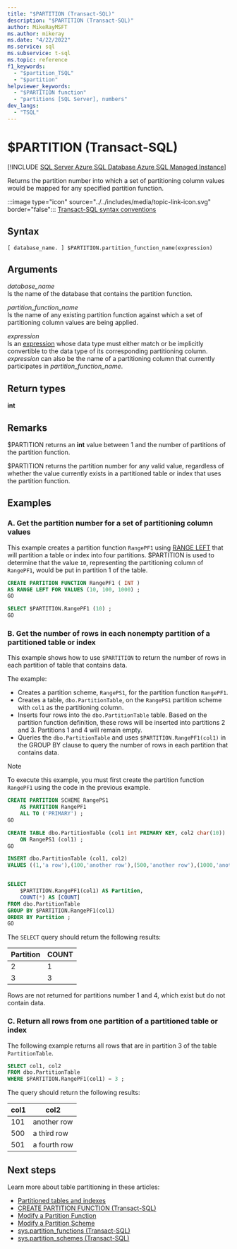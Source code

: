 ```yaml
---
title: "$PARTITION (Transact-SQL)"
description: "$PARTITION (Transact-SQL)"
author: MikeRayMSFT
ms.author: mikeray
ms.date: "4/22/2022"
ms.service: sql
ms.subservice: t-sql
ms.topic: reference
f1_keywords:
  - "$partition_TSQL"
  - "$partition"
helpviewer_keywords:
  - "$PARTITION function"
  - "partitions [SQL Server], numbers"
dev_langs:
  - "TSQL"
---
```

# $PARTITION (Transact-SQL)
[!INCLUDE [SQL Server Azure SQL Database Azure SQL Managed Instance](../../includes/applies-to-version/sql-asdb-asdbmi.md)]

Returns the partition number into which a set of partitioning column values would be mapped for any specified partition function.
  
 :::image type="icon" source="../../includes/media/topic-link-icon.svg" border="false"::: [Transact-SQL syntax conventions](../../t-sql/language-elements/transact-sql-syntax-conventions-transact-sql.md)
  
## Syntax  
  
```syntaxsql
[ database_name. ] $PARTITION.partition_function_name(expression)  
```  
  
## Arguments

*database_name*  
Is the name of the database that contains the partition function.  
  
*partition_function_name*  
Is the name of any existing partition function against which a set of partitioning column values are being applied.  
  
*expression*  
Is an [expression](../../t-sql/language-elements/expressions-transact-sql.md) whose data type must either match or be implicitly convertible to the data type of its corresponding partitioning column. *expression* can also be the name of a partitioning column that currently participates in *partition_function_name*.  
  
## Return types

**int**  
  
## Remarks  

$PARTITION returns an **int** value between 1 and the number of partitions of the partition function.  
  
$PARTITION returns the partition number for any valid value, regardless of whether the value currently exists in a partitioned table or index that uses the partition function.  
  
## Examples  
  
### A. Get the partition number for a set of partitioning column values  

This example creates a partition function `RangePF1` using [RANGE LEFT](../../relational-databases/partitions/partitioned-tables-and-indexes.md#partition-function) that will partition a table or index into four partitions. $PARTITION is used to determine that the value `10`, representing the partitioning column of `RangePF1`, would be put in partition 1 of the table.  
  
```sql  
CREATE PARTITION FUNCTION RangePF1 ( INT )  
AS RANGE LEFT FOR VALUES (10, 100, 1000) ;  
GO

SELECT $PARTITION.RangePF1 (10) ;  
GO  
```  
  
### B. Get the number of rows in each nonempty partition of a partitioned table or index  

This example shows how to use `$PARTITION` to return the number of rows in each partition of table that contains data.

The example:
- Creates a partition scheme, `RangePS1`, for the partition function `RangePF1`. 
- Creates a table, `dbo.PartitionTable`, on the `RangePS1` partition scheme with `col1` as the partitioning column.
- Inserts four rows into the `dbo.PartitionTable` table. Based on the partition function definition, these rows will be inserted into partitions 2 and 3. Partitions 1 and 4 will remain empty.
- Queries the `dbo.PartitionTable` and uses `$PARTITION.RangePF1(col1)` in the GROUP BY clause to query the number of rows in each partition that contains data.
  
> [!NOTE]
> To execute this example, you must first create the partition function `RangePF1` using the code in the previous example.
  
```sql
CREATE PARTITION SCHEME RangePS1  
    AS PARTITION RangePF1  
    ALL TO ('PRIMARY') ;  
GO  

CREATE TABLE dbo.PartitionTable (col1 int PRIMARY KEY, col2 char(10))  
    ON RangePS1 (col1) ;  
GO

INSERT dbo.PartitionTable (col1, col2)
VALUES ((1,'a row'),(100,'another row'),(500,'another row'),(1000,'another row'))


SELECT 
	$PARTITION.RangePF1(col1) AS Partition,   
	COUNT(*) AS [COUNT] 
FROM dbo.PartitionTable
GROUP BY $PARTITION.RangePF1(col1)  
ORDER BY Partition ;  
GO  
``` 

The `SELECT` query should return the following results:

| Partition | COUNT |
|-----------|-------|
| 2         | 1     |
| 3         | 3     |

Rows are not returned for partitions number 1 and 4, which exist but do not contain data.

### C. Return all rows from one partition of a partitioned table or index  

The following example returns all rows that are in partition 3 of the table `PartitionTable`.  
  
```sql  
SELECT col1, col2
FROM dbo.PartitionTable
WHERE $PARTITION.RangePF1(col1) = 3 ;  
```

The query should return the following results:

| col1 | col2         |
|------|--------------|
| 101  | another row  |
| 500  | a third row  |
| 501  | a fourth row |
  
## Next steps

Learn more about table partitioning in these articles:

- [Partitioned tables and indexes](../../relational-databases/partitions/partitioned-tables-and-indexes.md)
- [CREATE PARTITION FUNCTION (Transact-SQL)](../statements/create-partition-function-transact-sql.md)
- [Modify a Partition Function](../../relational-databases/partitions/modify-a-partition-function.md)
- [Modify a Partition Scheme](../../relational-databases/partitions/modify-a-partition-scheme.md)
- [sys.partition_functions (Transact-SQL)](../../relational-databases/system-catalog-views/sys-partition-functions-transact-sql.md)
- [sys.partition_schemes (Transact-SQL)](../../relational-databases/system-catalog-views/sys-partition-schemes-transact-sql.md)
